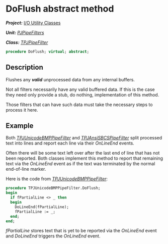 # DoFlush abstract method

***Project:*** [I/O Utility Classes](../API.md)

***Unit:*** [_PJPipeFilters_](./PJPipeFilters.md)

***Class:*** [_TPJPipeFilter_](./TPJPipeFilter.md)

```pascal
procedure DoFlush; virtual; abstract;
```

## Description

Flushes any ***valid*** unprocessed data from any internal buffers.

Not all filters necessarily have any valid buffered data. If this is the case they need only provide a stub, do nothing, implementation of this method.

Those filters that can have such data must take the necessary steps to process it here.

## Example

Both [_TPJUnicodeBMPPipeFilter_](./TPJUnicodeBMPPipeFilter.md) and [_TPJAnsiSBCSPipeFilter_](./TPJAnsiSBCSPipeFilter.md) split processed text into lines and report each line via their _OnLineEnd_ events.

Often there will be some text left over after the last end of line that has not been reported. Both classes implement this method to report that remaining text via the _OnLineEnd_ event as if the text was terminated by the normal end-of-line marker.

Here is the code from [_TPJUnicodeBMPPipeFilter_](./TPJUnicodeBMPPipeFilter.md):

```pascal
procedure TPJUnicodeBMPPipeFilter.DoFlush;
begin
  if fPartialLine <> _ then
  begin
    DoLineEnd(fPartialLine);
    fPartialLine := _;
  end;
end;
```

_fPartialLine_ stores text that is yet to be reported via the _OnLineEnd_ event and _DoLineEnd_ triggers the _OnLineEnd_ event.

